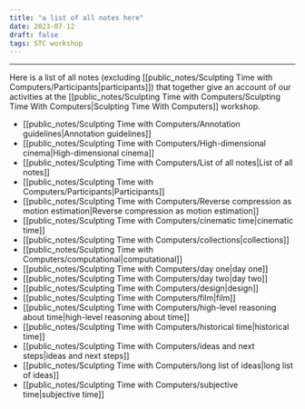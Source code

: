 ```yaml
---
title: "a list of all notes here"
date: 2023-07-12
draft: false
tags: STC workshop
---
```

---
Here is a list of all notes (excluding [[public_notes/Sculpting Time with Computers/Participants|participants]]) that together give an account of our activities at the [[public_notes/Sculpting Time with Computers/Sculpting Time With Computers|Sculpting Time With Computers]] workshop.

- [[public_notes/Sculpting Time with Computers/Annotation guidelines|Annotation guidelines]]
- [[public_notes/Sculpting Time with Computers/High-dimensional cinema|High-dimensional cinema]]
- [[public_notes/Sculpting Time with Computers/List of all notes|List of all notes]]
- [[public_notes/Sculpting Time with Computers/Participants|Participants]]
- [[public_notes/Sculpting Time with Computers/Reverse compression as motion estimation|Reverse compression as motion estimation]]
- [[public_notes/Sculpting Time with Computers/cinematic time|cinematic time]]
- [[public_notes/Sculpting Time with Computers/collections|collections]]
- [[public_notes/Sculpting Time with Computers/computational|computational]]
- [[public_notes/Sculpting Time with Computers/day one|day one]]
- [[public_notes/Sculpting Time with Computers/day two|day two]]
- [[public_notes/Sculpting Time with Computers/design|design]]
- [[public_notes/Sculpting Time with Computers/film|film]]
- [[public_notes/Sculpting Time with Computers/high-level reasoning about time|high-level reasoning about time]]
- [[public_notes/Sculpting Time with Computers/historical time|historical time]]
- [[public_notes/Sculpting Time with Computers/ideas and next steps|ideas and next steps]]
- [[public_notes/Sculpting Time with Computers/long list of ideas|long list of ideas]]
- [[public_notes/Sculpting Time with Computers/subjective time|subjective time]]